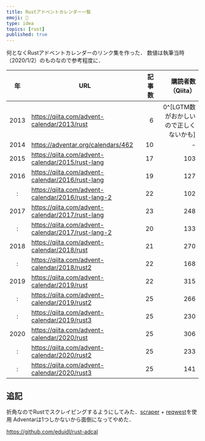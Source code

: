 ```yaml
---
title: Rustアドベントカレンダー一覧
emoji: 🎄
type: idea
topics: [rust]
published: true
---
```


何となくRustアドベントカレンダーのリンク集を作った．
数値は執筆当時（2020/1/2）のものなので参考程度に．

|年|URL|記事数|購読者数（Qiita）|
|:-:|---|---:|---:|
|2013|https://qiita.com/advent-calendar/2013/rust|6|0^[LGTM数がおかしいので正しくないかも]|
|2014|https://adventar.org/calendars/462|10|-|
|2015|https://qiita.com/advent-calendar/2015/rust-lang|17|103
|2016|https://qiita.com/advent-calendar/2016/rust-lang|19|127
|:|https://qiita.com/advent-calendar/2016/rust-lang-2|22|102
|2017|https://qiita.com/advent-calendar/2017/rust-lang|23|248
|:|https://qiita.com/advent-calendar/2017/rust-lang-2|20|133
|2018|https://qiita.com/advent-calendar/2018/rust|21|270
|:|https://qiita.com/advent-calendar/2018/rust2|22|168
|2019|https://qiita.com/advent-calendar/2019/rust|22|315
|:|https://qiita.com/advent-calendar/2019/rust2|25|266
|:|https://qiita.com/advent-calendar/2019/rust3|25|230
|2020|https://qiita.com/advent-calendar/2020/rust|25|306
|:|https://qiita.com/advent-calendar/2020/rust2|25|233
|:|https://qiita.com/advent-calendar/2020/rust3|25|141

## 追記

折角なのでRustでスクレイピングするようにしてみた．[scraper](https://crates.io/crates/scraper) + [reqwest](https://crates.io/crates/reqwest)を使用
Adventarは1つしかないから面倒になってやめた．

https://github.com/eduidl/rust-adcal
